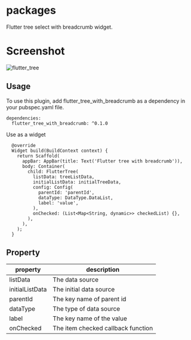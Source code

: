 # packages

Flutter tree select with breadcrumb widget.

# Screenshot

![flutter_tree](https://user-images.githubusercontent.com/22675676/136653434-133b7e4a-fa57-463c-a11a-64a8711c9de9.gif)

## Usage
To use this plugin, add flutter_tree_with_breadcrumb as a dependency in your pubspec.yaml file.
```
dependencies:
  flutter_tree_with_breadcrumb: ^0.1.0
```
Use as a widget
```
  @override
  Widget build(BuildContext context) {
    return Scaffold(
      appBar: AppBar(title: Text('Flutter tree with breadcrumb')),
      body: Container(
        child: FlutterTree(
          listData: treeListData,
          initialListData: initialTreeData,
          config: Config(
            parentId: 'parentId',
            dataType: DataType.DataList,
            label: 'value',
          ),
          onChecked: (List<Map<String, dynamic>> checkedList) {},
        ),
      ),
    );
  }
```

## Property
| property | description |
| --- | --- |
| listData | The data source |
| initialListData | The initial data source |
| parentId | The key name of parent id |
| dataType | The type of data source |
| label | The key name of the value |
| onChecked | The item checked callback function |
